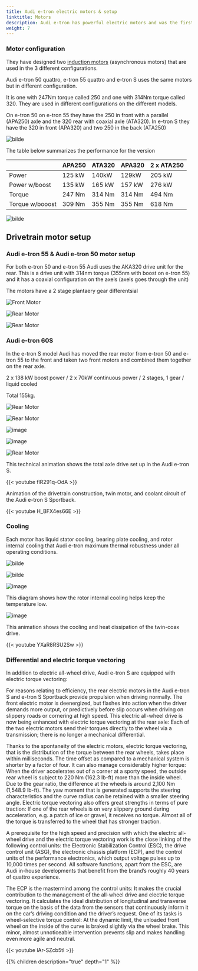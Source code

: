 ```yaml
---
title: Audi e-tron electric motors & setup
linktitle: Motors
description: Audi e-tron has powerful electric motors and was the first EV to have a tri-motor configuration. Audi e-tron has 3 different motor configurations.
weight: 7
---
```


### Motor configuration

They have designed two [induction motors](https://en.wikipedia.org/wiki/Induction_motor) (asynchronous motors) that are used in the 3 different configurations.

Audi e-tron 50 quattro, e-tron 55 quattro and e-tron S uses the same motors but in different configuration.

It is one with 247Nm torque called 250 and one with 314Nm torque called 320.
They are used in different configurations on the different models.

On e-tron 50 on e-tron 55 they have the 250 in front with a parallel (APA250) axle and the 320 rear with coaxial axle (ATA320). In e-tron S they have the 320 in front (APA320) and two 250 in the back (ATA250)

![bilde](motorconfig_1.png "Motor configuration")

The table below summarizes the performance for the version


|   | APA250 | ATA320 | APA320 | 2 x ATA250 |
| ------------- | ------------- | ------------- | ------------- |  ------------- |
| Power           |                      125 kW  | 140kW | 129kW | 205 kW |
| Power w/boost | 135 kW  | 165 kW | 157 kW | 276 kW |
| Torque | 247 Nm  | 314 Nm| 314 Nm | 494 Nm |
| Torque w/booost | 309 Nm  | 355 Nm| 355 Nm | 618 Nm |

![bilde](motorperformance.png "Electric motor performance figures")

## Drivetrain motor setup

### Audi e-tron 55 & Audi e-tron 50 motor setup

For both e-tron 50 and e-tron 55 Audi uses the AKA320 drive unit for the rear. This is a drive unit with 314nm torque (355nm with boost on e-tron 55)  and it has a coaxial configuration on the axels (axels goes through the unit)

The motors have a 2 stage plantaery gear differentsial

![Front Motor ](front_motor_schematics.jpg "Front electric motor with power electronics")

![Rear Motor ](rear_motor_schematics.jpg "Rear electric motor with power electronics")

![Rear Motor ](drivetrain55_50.jpg "e-tron 50/55 drivetrain with electric motors")

### Audi e-tron 60S

In the e-tron S model Audi has moved the rear motor from e-tron 50 and e-tron 55 to the front and taken two front motors and combined them together on the rear axle.

2 x 138 kW boost power  /  2 x 70kW continuous power  /  2 stages, 1 gear  /  liquid cooled

Total 155kg.

![Rear Motor ](rear_motordual_schematics.jpg "Rear electric motor with power electronics")

![Rear Motor ](rear_motordual_schematics_2.jpg "Rear electric motor with power electronics")

![image](motorschematicsdual.jpg "Dual motors")

![image](motorschematicsdual_2.jpg "Dual motors")

![Rear Motor ](drivetrains.jpg "e-tron s drivetrain with electric motors")

This technical animation shows the total axle drive set up in the Audi e-tron S.

{{< youtube flR291q-OdA >}}

Animation of the drivetrain construction, twin motor, and coolant circuit of the Audi e-tron S Sportback.

{{< youtube H_BFX4es66E >}}

### Cooling

Each motor has liquid stator cooling, bearing plate cooling, and rotor internal cooling that Audi e-tron maximum thermal robustness under all operating conditions.

![bilde](motorcooling_1.png)

![bilde](motorcooling_2.png)

![image](motorcooling_3.png)

This diagram shows how the rotor internal cooling helps keep the temperature low.

![image](motorcooling_4.png)

This animation shows the cooling and heat dissipation of the twin-coax drive.

{{< youtube YXaR8RSU2Sw >}}

### Differential and electric torque vectoring

In addition to electric all-wheel drive, Audi e-tron S are equipped with electric torque vectoring:

For reasons relating to efficiency, the rear electric motors in the Audi e-tron S and e-tron S Sportback provide propulsion when driving normally. The front electric motor is deenergized, but flashes into action when the driver demands more output, or predictively before slip occurs when driving on slippery roads or cornering at high speed. This electric all-wheel drive is now being enhanced with electric torque vectoring at the rear axle: Each of the two electric motors send their torques directly to the wheel via a transmission; there is no longer a mechanical differential.

Thanks to the spontaneity of the electric motors, electric torque vectoring, that is the distribution of the torque between the rear wheels, takes place within milliseconds. The time offset as compared to a mechanical system is shorter by a factor of four. It can also manage considerably higher torque: When the driver accelerates out of a corner at a sporty speed, the outside rear wheel is subject to 220 Nm (162.3 lb-ft) more than the inside wheel. Due to the gear ratio, the difference at the wheels is around 2,100 Nm (1,548.9 lb-ft). The yaw moment that is generated supports the steering characteristics and the curve radius can be retained with a smaller steering angle. Electric torque vectoring also offers great strengths in terms of pure traction: If one of the rear wheels is on very slippery ground during acceleration, e.g. a patch of ice or gravel, it receives no torque. Almost all of the torque is transferred to the wheel that has stronger traction.

A prerequisite for the high speed and precision with which the electric all-wheel drive and the electric torque vectoring work is the close linking of the following control units: the Electronic Stabilization Control (ESC), the drive control unit (ASG), the electronic chassis platform (ECP), and the control units of the performance electronics, which output voltage pulses up to 10,000 times per second. All software functions, apart from the ESC, are Audi in-house developments that benefit from the brand’s roughly 40 years of quattro experience.

The ECP is the mastermind among the control units: It makes the crucial contribution to the management of the all-wheel drive and electric torque vectoring. It calculates the ideal distribution of longitudinal and transverse torque on the basis of the data from the sensors that continuously inform it on the car’s driving condition and the driver’s request. One of its tasks is wheel-selective torque control: At the dynamic limit, the unloaded front wheel on the inside of the curve is braked slightly via the wheel brake. This minor, almost unnoticeable intervention prevents slip and makes handling even more agile and neutral.

{{< youtube lAr-SZcb5tI >}}


{{% children description="true" depth="1" %}}
